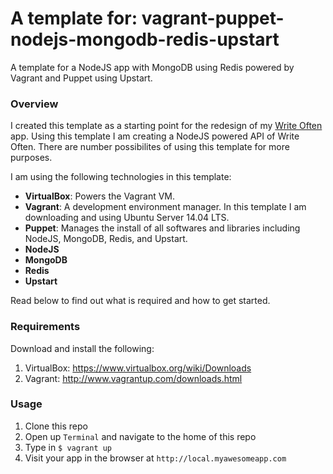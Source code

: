 # A template for: vagrant-puppet-nodejs-mongodb-redis-upstart
A template for a NodeJS app with MongoDB using Redis powered by Vagrant and Puppet using Upstart.

### Overview
I created this template as a starting point for the redesign of my [Write Often](writeoften.com) app. Using this template I am creating a NodeJS powered API of Write Often. There are number possibilites of using this template for more purposes. 

I am using the following technologies in this template:
* **VirtualBox**: Powers the Vagrant VM.
* **Vagrant**: A development environment manager. In this template I am downloading and using Ubuntu Server 14.04 LTS.
* **Puppet**: Manages the install of all softwares and libraries including NodeJS, MongoDB, Redis, and Upstart.
* **NodeJS**
* **MongoDB**
* **Redis**
* **Upstart**

Read below to find out what is required and how to get started.

### Requirements

Download and install the following:

1. VirtualBox: https://www.virtualbox.org/wiki/Downloads
2. Vagrant: http://www.vagrantup.com/downloads.html

### Usage

1. Clone this repo 
2. Open up `Terminal` and navigate to the home of this repo
3. Type in `$ vagrant up`
4. Visit your app in the browser at `http://local.myawesomeapp.com`

